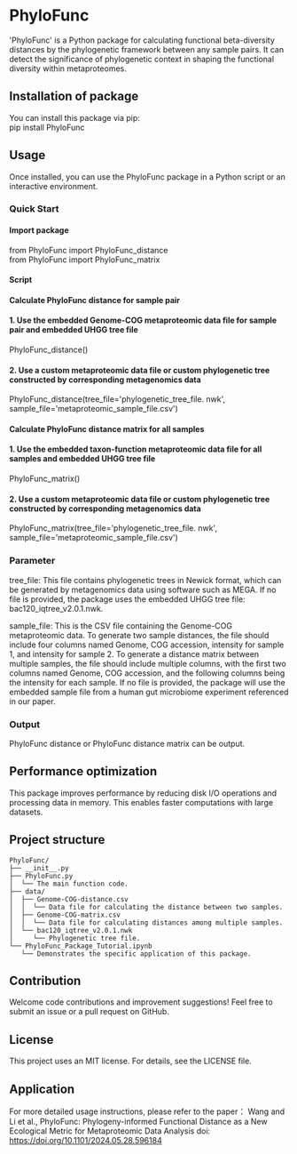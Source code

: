 # PhyloFunc

'PhyloFunc' is a Python package for calculating functional beta-diversity distances by the phylogenetic framework between any sample pairs. It can detect the significance of phylogenetic context in shaping the functional diversity within metaproteomes.

## Installation of package

You can install this package via pip:  
pip install PhyloFunc

## Usage
Once installed, you can use the PhyloFunc package in a Python script or an interactive environment.

### Quick Start

#### Import package

from PhyloFunc import PhyloFunc_distance  
from PhyloFunc import PhyloFunc_matrix

#### Script

#### Calculate PhyloFunc distance for sample pair

#### 1. Use the embedded Genome-COG metaproteomic data file for sample pair and embedded UHGG tree file
PhyloFunc_distance()

#### 2. Use a custom metaproteomic data file or custom phylogenetic tree constructed by corresponding metagenomics data
PhyloFunc_distance(tree_file='phylogenetic_tree_file. nwk', sample_file='metaproteomic_sample_file.csv')

#### Calculate PhyloFunc distance matrix for all samples

#### 1. Use the embedded taxon-function metaproteomic data file for all samples and embedded UHGG tree file
PhyloFunc_matrix()

#### 2. Use a custom metaproteomic data file or custom phylogenetic tree constructed by corresponding metagenomics data
PhyloFunc_matrix(tree_file='phylogenetic_tree_file. nwk', sample_file='metaproteomic_sample_file.csv')

### Parameter
tree_file: This file contains phylogenetic trees in Newick format, which can be generated by metagenomics data using software such as MEGA. If no file is provided, the package uses the embedded UHGG tree file: bac120_iqtree_v2.0.1.nwk.

sample_file: This is the CSV file containing the Genome-COG metaproteomic data. To generate two sample distances, the file should include four columns named Genome, COG accession, intensity for sample 1, and intensity for sample 2. To generate a distance matrix between multiple samples, the file should include multiple columns, with the first two columns named Genome, COG accession, and the following columns being the intensity for each sample. If no file is provided, the package will use the embedded sample file from a human gut microbiome experiment referenced in our paper.

### Output
PhyloFunc distance or PhyloFunc distance matrix can be output.

## Performance optimization
This package improves performance by reducing disk I/O operations and processing data in memory. This enables faster computations with large datasets.

## Project structure
```
PhyloFunc/  
├── __init__.py  
├── PhyloFunc.py  
│  └── The main function code.  
├── data/  
│  ├── Genome-COG-distance.csv
│  │  └── Data file for calculating the distance between two samples. 
│  ├── Genome-COG-matrix.csv
│  │  └── Data file for calculating distances among multiple samples.  
│  └── bac120_iqtree_v2.0.1.nwk  
│     └── Phylogenetic tree file.  
└── PhyloFunc_Package_Tutorial.ipynb
   └── Demonstrates the specific application of this package.
```

## Contribution
Welcome code contributions and improvement suggestions! Feel free to submit an issue or a pull request on GitHub.

## License
This project uses an MIT license. For details, see the LICENSE file.

## Application
For more detailed usage instructions, please refer to the paper：
Wang and Li et al., PhyloFunc: Phylogeny-informed Functional Distance as a New Ecological Metric for Metaproteomic Data Analysis
doi: https://doi.org/10.1101/2024.05.28.596184